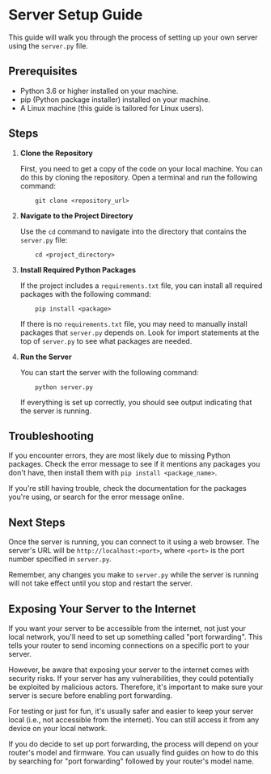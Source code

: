 # Server Setup Guide

This guide will walk you through the process of setting up your own server using the `server.py` file.

## Prerequisites

- Python 3.6 or higher installed on your machine.
- pip (Python package installer) installed on your machine.
- A Linux machine (this guide is tailored for Linux users).

## Steps

1. **Clone the Repository**

    First, you need to get a copy of the code on your local machine. You can do this by cloning the repository. Open a terminal and run the following command:
    ```
        git clone <repository_url>
    ```

2. **Navigate to the Project Directory**

   Use the `cd` command to navigate into the directory that contains the `server.py` file:
    ```
        cd <project_directory>
    ```

3. **Install Required Python Packages**

    If the project includes a `requirements.txt` file, you can install all required packages with the following command:

    ```
        pip install <package>
    ```

    If there is no `requirements.txt` file, you may need to manually install packages that `server.py` depends on. Look for import statements at the top of `server.py` to see what packages are needed.

4. **Run the Server**

    You can start the server with the following command:
    ```
        python server.py
    ```
   If everything is set up correctly, you should see output indicating that the server is running.

## Troubleshooting

If you encounter errors, they are most likely due to missing Python packages. Check the error message to see if it mentions any packages you don't have, then install them with `pip install <package_name>`.

If you're still having trouble, check the documentation for the packages you're using, or search for the error message online.

## Next Steps

Once the server is running, you can connect to it using a web browser. The server's URL will be `http://localhost:<port>`, where `<port>` is the port number specified in `server.py`.

Remember, any changes you make to `server.py` while the server is running will not take effect until you stop and restart the server.

## Exposing Your Server to the Internet

If you want your server to be accessible from the internet, not just your local network, you'll need to set up something called "port forwarding". This tells your router to send incoming connections on a specific port to your server.

However, be aware that exposing your server to the internet comes with security risks. If your server has any vulnerabilities, they could potentially be exploited by malicious actors. Therefore, it's important to make sure your server is secure before enabling port forwarding.

For testing or just for fun, it's usually safer and easier to keep your server local (i.e., not accessible from the internet). You can still access it from any device on your local network.

If you do decide to set up port forwarding, the process will depend on your router's model and firmware. You can usually find guides on how to do this by searching for "port forwarding" followed by your router's model name.